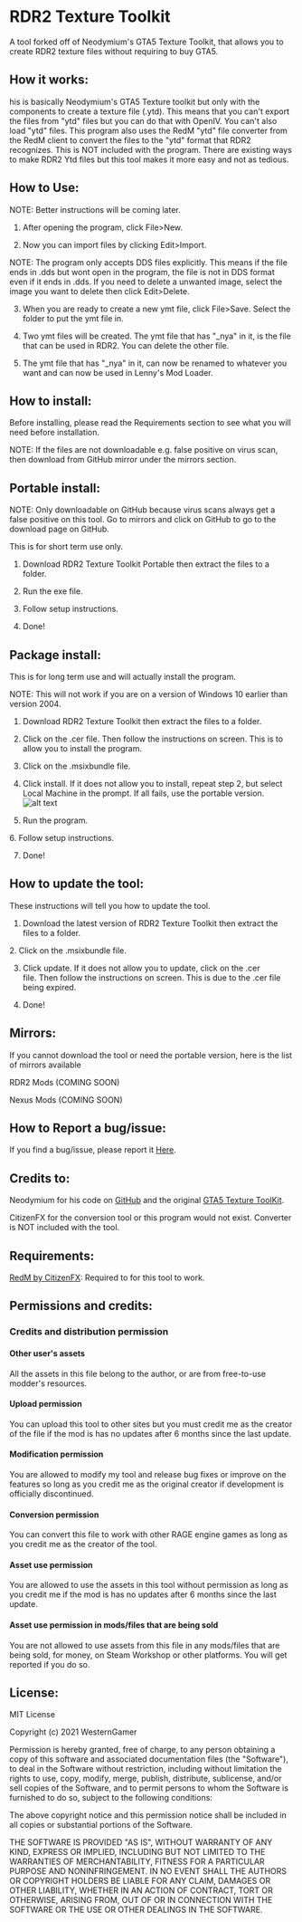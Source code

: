 # RDR2 Texture Toolkit

A tool forked off of Neodymium's GTA5 Texture Toolkit, that allows you to create RDR2 texture files without requiring to buy GTA5. 

## How it works:

his is basically Neodymium's GTA5 Texture toolkit but only with the components to create a texture file (.ytd). This means that you can't export the files from "ytd" files but you can do that with OpenIV. You can't also load "ytd" files. This program also uses the RedM "ytd" file converter from the RedM client to convert the files to the "ytd" format that RDR2 recognizes. This is NOT included with the program. There are existing ways to make RDR2 Ytd files but this tool makes it more easy and not as tedious.

## How to Use: 

NOTE: Better instructions will be coming later.

1. After opening the program, click File>New.

2. Now you can import files by clicking Edit>Import. 

NOTE: The program only accepts DDS files explicitly. This means if the file ends in .dds but wont open in the program, the file is not in DDS format even if it ends in .dds. If you need to delete a unwanted image, select the image you want to delete then click Edit>Delete.

3. When you are ready to create a new ymt file, click File>Save. Select the folder to put the ymt file in.

4. Two ymt files will be created. The ymt file that has "_nya" in it, is the file that can be used in RDR2. You can delete the other file.

5. The ymt file that has "_nya" in it, can now be renamed to whatever you want and can now be used in Lenny's Mod Loader.

## How to install:

Before installing, please read the Requirements section to see what you will need before installation.

NOTE: If the files are not downloadable e.g. false positive on virus scan, then download from GitHub mirror under the mirrors section.

## Portable install:


NOTE: Only downloadable on GitHub because virus scans always get a false positive on this tool. Go to mirrors and click on GitHub to go to the download page on GitHub.

This is for short term use only.

1. Download RDR2 Texture Toolkit Portable then extract the files to a folder.

2. Run the exe file.

3. Follow setup instructions.

4. Done!

## Package install:

This is for long term use and will actually install the program.

NOTE: This will not work if you are on a version of Windows 10 earlier than version 2004. 

1. Download RDR2 Texture Toolkit then extract the files to a folder.

2. Click on the .cer file. Then follow the instructions on screen. This is to allow you to install the program. 

3. Click on the .msixbundle file. 

4. Click install. If it does not allow you to install, repeat step 2, but select Local Machine in the prompt. If all fails, use the portable version.
![alt text](https://i.imgur.com/t93e69A.png)

5. Run the program.

6. Follow setup instructions.

7. Done!

## How to update the tool:

These instructions will tell you how to update the tool.

1. Download the latest version of RDR2 Texture Toolkit then extract the files to a folder.

2. Click on the .msixbundle file.

3. Click update. If it does not allow you to update, click on the .cer file. Then follow the instructions on screen. This is due to the .cer file being expired.

4. Done!

## Mirrors:

If you cannot download the tool or need the portable version, here is the list of mirrors available

RDR2 Mods (COMING SOON)

Nexus Mods (COMING SOON)

## How to Report a bug/issue:

If you find a bug/issue, please report it [Here](https://github.com/WesternGamer/gta-toolkit/issues).

## Credits to:

Neodymium for his code on [GitHub](https://github.com/Neodymium146/gta-toolkit) and the original [GTA5 Texture ToolKit](https://www.gta5-mods.com/tools/texture-toolkit).

CitizenFX for the conversion tool or this program would not exist. Converter is NOT included with the tool.

## Requirements:

[RedM by CitizenFX](https://redm.net/): Required to for this tool to work.

## Permissions and credits:

### Credits and distribution permission

#### Other user's assets
  All the assets in this file belong to the author, or are from free-to-use modder's resources.


#### Upload permission
  You can upload this tool to other sites but you must credit me as the creator of the file if the mod is has no updates after 6 months since the last update.


#### Modification permission
  You are allowed to modify my tool and release bug fixes or improve on the features so long as you credit me as the original creator if development is officially discontinued.


#### Conversion permission
  You can convert this file to work with other RAGE engine games as long as you credit me as the creator of the tool.


#### Asset use permission
  You are allowed to use the assets in this tool without permission as long as you credit me if the mod is has no updates after 6 months since the last update.


#### Asset use permission in mods/files that are being sold
  You are not allowed to use assets from this file in any mods/files that are being sold, for money, on Steam Workshop or other platforms. You will get reported if you do so.

## License: 

MIT License

Copyright (c) 2021 WesternGamer

Permission is hereby granted, free of charge, to any person obtaining a copy
of this software and associated documentation files (the "Software"), to deal
in the Software without restriction, including without limitation the rights
to use, copy, modify, merge, publish, distribute, sublicense, and/or sell
copies of the Software, and to permit persons to whom the Software is
furnished to do so, subject to the following conditions:

The above copyright notice and this permission notice shall be included in all
copies or substantial portions of the Software.

THE SOFTWARE IS PROVIDED "AS IS", WITHOUT WARRANTY OF ANY KIND, EXPRESS OR
IMPLIED, INCLUDING BUT NOT LIMITED TO THE WARRANTIES OF MERCHANTABILITY,
FITNESS FOR A PARTICULAR PURPOSE AND NONINFRINGEMENT. IN NO EVENT SHALL THE
AUTHORS OR COPYRIGHT HOLDERS BE LIABLE FOR ANY CLAIM, DAMAGES OR OTHER
LIABILITY, WHETHER IN AN ACTION OF CONTRACT, TORT OR OTHERWISE, ARISING FROM,
OUT OF OR IN CONNECTION WITH THE SOFTWARE OR THE USE OR OTHER DEALINGS IN THE
SOFTWARE.
